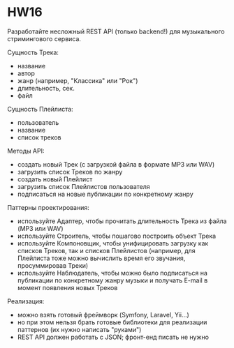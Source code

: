 # HW16

Разработайте несложный REST API (только backend!) для музыкального стримингового сервиса.

Сущность Трека:

- название
- автор
- жанр (например, "Классика" или "Рок")
- длительность, сек.
- файл

Сущность Плейлиста:

- пользователь
- название
- список треков

Методы API:

- создать новый Трек (с загрузкой файла в формате MP3 или WAV)
- загрузить список Треков по жанру
- создать новый Плейлист
- загрузить список Плейлистов пользователя
- подписаться на новые публикации по конкретному жанру

Паттерны проектирования:

- используйте Адаптер, чтобы прочитать длительность Трека из файла (MP3 или WAV)
- используйте Строитель, чтобы пошагово построить объект Трека
- используйте Компоновщик, чтобы унифицировать загрузку как списков Треков, так и списков Плейлистов (например, для Плейлиста тоже можно вычислить время его звучания, просуммировав Треки)
- используйте Наблюдатель, чтобы можно было подписаться на публикации по конкретному жанру музыки и получать E-mail в момент появления новых Треков

Реализация:

- можно взять готовый фреймворк (Symfony, Laravel, Yii...)
- но при этом нельзя брать готовые библиотеки для реализации паттернов (их нужно написать "руками")
- REST API должен работать с JSON; фронт-енд писать не нужно
